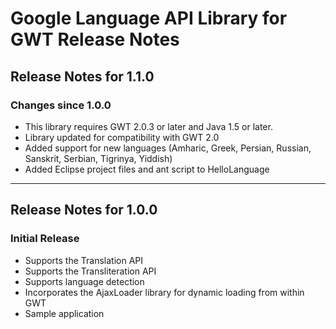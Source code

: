 # Google Language API Library for GWT Release Notes #

## Release Notes for 1.1.0 ##
### Changes since 1.0.0 ###

  * This library requires GWT 2.0.3 or later and Java 1.5 or later.
  * Library updated for compatibility with GWT 2.0
  * Added support for new languages (Amharic, Greek, Persian, Russian, Sanskrit, Serbian, Tigrinya, Yiddish)
  * Added Eclipse project files and ant script to HelloLanguage


---

## Release Notes for 1.0.0 ##
### Initial Release ###

  * Supports the Translation API
  * Supports the Transliteration API
  * Supports language detection
  * Incorporates the AjaxLoader library for dynamic loading from within GWT
  * Sample application